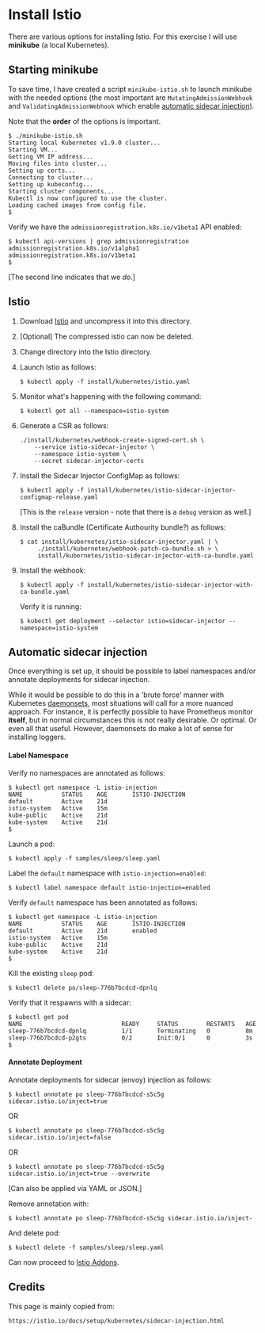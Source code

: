 # Install Istio

There are various options for installing Istio. For this exercise I will use
__minikube__ (a local Kubernetes).

## Starting minikube

To save time, I have created a script `minikube-istio.sh` to launch minikube
with the needed options (the most important are `MutatingAdmissionWebhook` and
`ValidatingAdmissionWebhook` which enable
[automatic sidecar injection](#automatic-sidecar-injection)).

Note that the __order__ of the options is important.

    $ ./minikube-istio.sh
    Starting local Kubernetes v1.9.0 cluster...
    Starting VM...
    Getting VM IP address...
    Moving files into cluster...
    Setting up certs...
    Connecting to cluster...
    Setting up kubeconfig...
    Starting cluster components...
    Kubectl is now configured to use the cluster.
    Loading cached images from config file.
    $

Verify we have the `admissionregistration.k8s.io/v1beta1` API enabled:

    $ kubectl api-versions | grep admissionregistration
    admissionregistration.k8s.io/v1alpha1
    admissionregistration.k8s.io/v1beta1
    $

[The second line indicates that we *do*.]


## Istio

1. Download [Istio](https://github.com/istio/istio/releases) and uncompress it into this directory.

2. [Optional] The compressed istio can now be deleted.

3. Change directory into the Istio directory.

4. Launch Istio as follows:

    ```
    $ kubectl apply -f install/kubernetes/istio.yaml
    ```

5. Monitor what's happening with the following command:

    ```
    $ kubectl get all --namespace=istio-system
    ```

6. Generate a CSR as follows:

    ```
    ./install/kubernetes/webhook-create-signed-cert.sh \
        --service istio-sidecar-injector \
        --namespace istio-system \
        --secret sidecar-injector-certs
    ```

7. Install the Sidecar Injector ConfigMap as follows:

    ```
    $ kubectl apply -f install/kubernetes/istio-sidecar-injector-configmap-release.yaml
    ```

    [This is the `release` version - note that there is a `debug` version as well.]

8. Install the caBundle (Certificate Authourity bundle?) as follows:

    ```
    $ cat install/kubernetes/istio-sidecar-injector.yaml | \
         ./install/kubernetes/webhook-patch-ca-bundle.sh > \
         install/kubernetes/istio-sidecar-injector-with-ca-bundle.yaml
    ```

9. Install the webhook:

    ```
    $ kubectl apply -f install/kubernetes/istio-sidecar-injector-with-ca-bundle.yaml
    ```

    Verify it is running:

    ```
    $ kubectl get deployment --selector istio=sidecar-injector --namespace=istio-system
    ```


## Automatic sidecar injection

Once everything is set up, it should be possible to label namespaces and/or annotate deployments for sidecar injection.

While it would be possible to do this in a 'brute force' manner with Kubernetes
[daemonsets](https://kubernetes.io/docs/concepts/workloads/controllers/daemonset/),
most situations will call for a more nuanced approach. For instance, it is perfectly possible to have
Prometheus monitor __itself__, but in normal circumstances this is not really desirable. Or optimal.
Or even all that useful. However, daemonsets do make a lot of sense for installing
loggers.


#### Label Namespace

Verify no namespaces are annotated as follows:

    $ kubectl get namespace -L istio-injection
    NAME           STATUS    AGE       ISTIO-INJECTION
    default        Active    21d
    istio-system   Active    15m       
    kube-public    Active    21d       
    kube-system    Active    21d       
    $

Launch a pod:

    $ kubectl apply -f samples/sleep/sleep.yaml

Label the `default` namespace with `istio-injection=enabled`:

    $ kubectl label namespace default istio-injection=enabled

Verify `default` namespace has been annotated as follows:

    $ kubectl get namespace -L istio-injection
    NAME           STATUS    AGE       ISTIO-INJECTION
    default        Active    21d       enabled
    istio-system   Active    15m
    kube-public    Active    21d
    kube-system    Active    21d
    $

Kill the existing `sleep` pod:

    $ kubectl delete po/sleep-776b7bcdcd-dpnlq

Verify that it respawns with a sidecar:

    $ kubectl get pod
    NAME                            READY     STATUS        RESTARTS   AGE
    sleep-776b7bcdcd-dpnlq          1/1       Terminating   0          8m
    sleep-776b7bcdcd-p2gts          0/2       Init:0/1      0          3s
    $


#### Annotate Deployment

Annotate deployments for sidecar (envoy) injection as follows:

    $ kubectl annotate po sleep-776b7bcdcd-s5c5g sidecar.istio.io/inject=true

OR

    $ kubectl annotate po sleep-776b7bcdcd-s5c5g sidecar.istio.io/inject=false

OR

    $ kubectl annotate po sleep-776b7bcdcd-s5c5g sidecar.istio.io/inject=true --overwrite

[Can also be applied via YAML or JSON.]

Remove annotation with:

    $ kubectl annotate po sleep-776b7bcdcd-s5c5g sidecar.istio.io/inject-

And delete pod:

    $ kubectl delete -f samples/sleep/sleep.yaml

Can now proceed to [Istio Addons](02-Istio-Addons.md).


## Credits

This page is mainly copied from:

    https://istio.io/docs/setup/kubernetes/sidecar-injection.html

